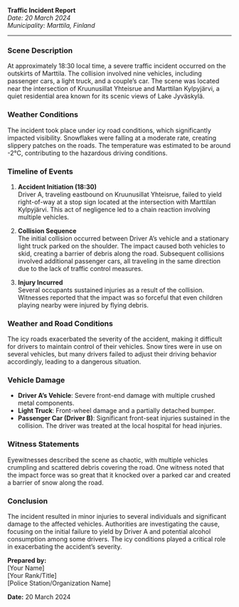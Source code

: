 

**Traffic Incident Report**  
*Date: 20 March 2024*  
*Municipality: Marttila, Finland*

---

### **Scene Description**

At approximately 18:30 local time, a severe traffic incident occurred on the outskirts of Marttila. The collision involved nine vehicles, including passenger cars, a light truck, and a couple’s car. The scene was located near the intersection of Kruunusillat Yhteisrue and Marttilan Kylpyjärvi, a quiet residential area known for its scenic views of Lake Jyväskylä.

### **Weather Conditions**

The incident took place under icy road conditions, which significantly impacted visibility. Snowflakes were falling at a moderate rate, creating slippery patches on the roads. The temperature was estimated to be around -2°C, contributing to the hazardous driving conditions.

### **Timeline of Events**

1. **Accident Initiation (18:30)**  
   Driver A, traveling eastbound on Kruunusillat Yhteisrue, failed to yield right-of-way at a stop sign located at the intersection with Marttilan Kylpyjärvi. This act of negligence led to a chain reaction involving multiple vehicles.

2. **Collision Sequence**  
   The initial collision occurred between Driver A’s vehicle and a stationary light truck parked on the shoulder. The impact caused both vehicles to skid, creating a barrier of debris along the road. Subsequent collisions involved additional passenger cars, all traveling in the same direction due to the lack of traffic control measures.

3. **Injury Incurred**  
   Several occupants sustained injuries as a result of the collision. Witnesses reported that the impact was so forceful that even children playing nearby were injured by flying debris.

### **Weather and Road Conditions**

The icy roads exacerbated the severity of the accident, making it difficult for drivers to maintain control of their vehicles. Snow tires were in use on several vehicles, but many drivers failed to adjust their driving behavior accordingly, leading to a dangerous situation.

### **Vehicle Damage**

- **Driver A’s Vehicle**: Severe front-end damage with multiple crushed metal components.
- **Light Truck**: Front-wheel damage and a partially detached bumper.
- **Passenger Car (Driver B)**: Significant front-seat injuries sustained in the collision. The driver was treated at the local hospital for head injuries.

### **Witness Statements**

Eyewitnesses described the scene as chaotic, with multiple vehicles crumpling and scattered debris covering the road. One witness noted that the impact force was so great that it knocked over a parked car and created a barrier of snow along the road.

### **Conclusion**

The incident resulted in minor injuries to several individuals and significant damage to the affected vehicles. Authorities are investigating the cause, focusing on the initial failure to yield by Driver A and potential alcohol consumption among some drivers. The icy conditions played a critical role in exacerbating the accident’s severity.

**Prepared by:**  
[Your Name]  
[Your Rank/Title]  
[Police Station/Organization Name]

**Date:** 20 March 2024